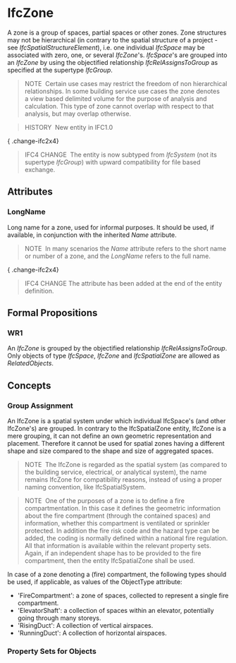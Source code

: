 # IfcZone

A zone is a group of spaces, partial spaces or other zones. Zone structures may not be hierarchical (in contrary to the spatial structure of a project - see _IfcSpatialStructureElement_), i.e. one individual _IfcSpace_ may be associated with zero, one, or several _IfcZone_'s. _IfcSpace_'s are grouped into an _IfcZone_ by using the objectified relationship _IfcRelAssignsToGroup_ as specified at the supertype _IfcGroup_.

> NOTE&nbsp; Certain use cases may restrict the freedom of non hierarchical relationships. In some building service use cases the zone denotes a view based delimited volume for the purpose of analysis and calculation. This type of zone cannot overlap with respect to that analysis, but may overlap otherwise.

> HISTORY&nbsp; New entity in IFC1.0

{ .change-ifc2x4}
> IFC4 CHANGE&nbsp; The entity is now subtyped from _IfcSystem_ (not its supertype _IfcGroup_) with upward compatibility for file based exchange.

## Attributes

### LongName
Long name for a zone, used for informal purposes. It should be used, if available, in conjunction with the inherited _Name_ attribute.
> NOTE&nbsp; In many scenarios the _Name_ attribute refers to the short name or number of a zone, and the _LongName_ refers to the full name.

  
{ .change-ifc2x4}
> IFC4 CHANGE The attribute has been added at the end of the entity definition.

## Formal Propositions

### WR1
An _IfcZone_ is grouped by the objectified relationship _IfcRelAssignsToGroup_. Only objects of type _IfcSpace_, _IfcZone_ and _IfcSpatialZone_ are allowed as _RelatedObjects_.

## Concepts

### Group Assignment

An IfcZone is a spatial system under which individual
IfcSpace's (and other IfcZone's) are grouped. In
contrary to the IfcSpatialZone entity, IfcZone is a
mere grouping, it can not define an own geometric representation
and placement. Therefore it cannot be used for spatial zones
having a different shape and size compared to the shape and size
of aggregated spaces.



> 
> NOTE  The IfcZone is regarded as the
> spatial system (as compared to the building service, electrical,
> or analytical system), the name remains IfcZone for
> compatibility reasons, instead of using a proper naming
> convention, like IfcSpatialSystem.



> 
> NOTE  One of the purposes of a zone is to
> define a fire compartmentation. In this case it defines the
> geometric information about the fire compartment (through the
> contained spaces) and information, whether this compartment is
> ventilated or sprinkler protected. In addition the fire risk code
> and the hazard type can be added, the coding is normally defined
> within a national fire regulation. All that information is
> available within the relevant property sets. Again, if an
> independent shape has to be provided to the fire compartment,
> then the entity IfcSpatialZone shall be
> used.
> 


In case of a zone denoting a (fire) compartment, the following types should be used, if
applicable, as values of the ObjectType attribute:


* 'FireCompartment': a zone of spaces, collected to represent a single fire compartment.
* 'ElevatorShaft': a collection of spaces within an elevator, potentially going through many storeys.
* 'RisingDuct': A collection of vertical airspaces.
* 'RunningDuct': A collection of horizontal airspaces.



### Property Sets for Objects


